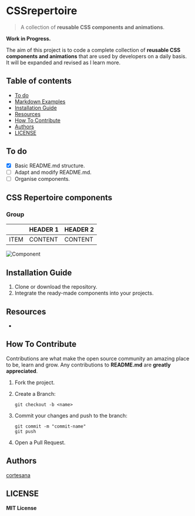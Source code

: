 # CSSrepertoire

>  A collection of **reusable CSS components and animations**.

**Work in Progress.**

The aim of this project is to code a complete collection of **reusable CSS components and animations** that are used by developers on a daily basis.
It will be expanded and revised as I learn more.

## Table of contents
- [To do](#to-do)
- [Markdown Examples](#examples)
- [Installation Guide](#installation)
- [Resources](#resources)
- [How To Contribute](#contributions)
- [Authors](#authors)
- [LICENSE](#license)

<a name="to-do"/>

## To do

- [x] Basic README.md structure.
- [ ] Adapt and modify README.md.
- [ ] Organise components.

<a name="examples"/>

## CSS Repertoire components

### Group

||HEADER 1|HEADER 2|
|---------|--------|--------|
|ITEM|CONTENT|CONTENT|

![Component](./examples/markdownLogo.png)

<a name="installation"/>

## Installation Guide

1. Clone or download the repository.
2. Integrate the ready-made components into your projects.

<a name="resources"/>

## Resources

-

<a name="contributions"/>

## How To Contribute

Contributions are what make the open source community an amazing place to be, learn and grow. Any contributions to **README.md** are **greatly appreciated**.

1. Fork the project.
2. Create a Branch:
	```
	git checkout -b <name>
	```
3. Commit your changes and push to the branch:
	```
	git commit -m "commit-name"
	git push
	```

5. Open a Pull Request.

<a name="authors"/>

## Authors

[cortesana](https://twitter.com/cortesana_dev)

<a name="license"/>

## LICENSE

**MIT License**